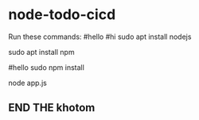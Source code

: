 # node-todo-cicd
Run these commands:
#hello
#hi
sudo apt install nodejs

sudo apt install npm

#hello
sudo npm install

node app.js
## END THE khotom

